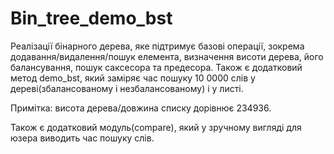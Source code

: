 # Bin_tree_demo_bst
Реалізації бінарного дерева, яке підтримує базові операції, зокрема додавання/видалення/пошук елемента, визначення висоти дерева, 
його балансування, пошук саксесора та предесора. Також є додатковий метод  demo_bst, який заміряє час пошуку 10 0000 слів у 
дереві(збалансованому і незбалансованому) і у листі.

Примітка: висота дерева/довжина списку дорівнює 234936.

Також є додатковий модуль(compare), який у зручному вигляді для юзера виводить час пошуку слів.
